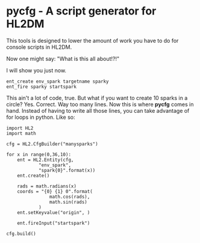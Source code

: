 pycfg - A script generator for HL2DM
=====

This tools is designed to lower the amount of work you have to do for console scripts in HL2DM.

Now one might say: "What is this all about!?!"

I will show you just now.

```
ent_create env_spark targetname sparky
ent_fire sparky startspark
```

This ain't a lot of code, true. But what if you want to create 10 sparks in a circle? Yes. Correct. Way too many lines. Now this is where <b>pycfg</b> comes in hand. Instead of having to write all those lines, you can take advantage of for loops in python. Like so:

```
import HL2
import math

cfg = HL2.CfgBuilder("manysparks")

for x in range(0,36,10):
    ent = HL2.Entity(cfg,
            "env_spark",
            "spark{0}".format(x))
    ent.create()

    rads = math.radians(x)
    coords = "{0} {1} 0".format(
                math.cos(rads),
                math.sin(rads)
            )
    ent.setKeyvalue("origin", )

    ent.fireInput("startspark")

cfg.build()
```
